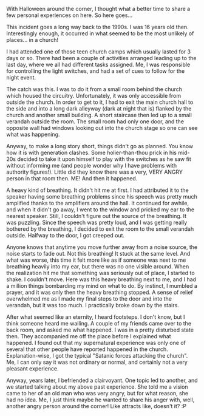 With Halloween around the corner, I thought what a better time to share a few personal experiences on here. So here goes...

This incident goes a long way back to the 1990s. I was 16 years old then. Interestingly enough, it occurred in what seemed to be the most unlikely of places... in a church!

I had attended one of those teen church camps which usually lasted for 3 days or so. There had been a couple of activities arranged leading up to the last day, where we all had different tasks assigned. Me, I was responsible for controlling the light switches, and had a set of cues to follow for the night event.

The catch was this. I was to do it from a small room behind the church which housed the circuitry. Unfortunately, it was only accessible from outside the church. In order to get to it, I had to exit the main church hall to the side and into a long dark alleyway (dark at night that is) flanked by the church and another small building. A short staircase then led up to a small verandah outside the room. The small room had only one door, and the opposite wall had windows looking out into the church stage so one can see what was happening. 

Anyway, to make a long story short, things didn't go as planned. You know how it is with generation clashes. Some holier-than-thou prick in his mid-20s decided to take it upon himself to play with the switches as he saw fit without informing me (and people wonder why I have problems with authority figures!). Little did they know there was a very, VERY ANGRY person in that room then. ME! And then it happened.

A heavy kind of breathing. It didn't hit me at first. I had attributed it to the speaker having some breathing problems since his speech was pretty much amplified thanks to the amplifiers around the hall. It continued for awhile, and when it didn't go away, I went to the window and pricked my ear to the nearest speaker. Still, I couldn't figure out the source of the breathing. It was puzzling. Since the speech was pretty loud, and I was getting really bothered by the breathing, I decided to exit the room to the small verandah outside. Halfway to the door, I got creeped out.

Anyone knows that anytime you move further away from a noise source, the noise starts to fade out. Not this breathing! It stuck at the same level. And what was worse, this time it felt more like as if someone was next to me breathing heavily into my ear, but there was no one visible around. When the realization hit me that something was seriously out of place, I started to shake. I couldn't move. Here was this heavy breathing next to me, and I had a million things bombarding my mind on what to do. By instinct, I mumbled a prayer, and it was only then the heavy breathing stopped. A sense of relief overwhelmed me as I made my final steps to the door and into the verandah, but it was too much. I practically broke down by the stairs. 

After what seemed like an eternity, I heard footsteps. I don't know, but I think someone heard me wailing. A couple of my friends came over to the back room, and asked me what happened. I was in a pretty disturbed state then. They accompanied me off the place before I explained what happened. I found out that my supernatural experience was only one of several that other people have reported happened in the church. Explanation-wise, I got the typical "Satanic forces attacking the church". Me, I can only say it 
was not ordinary or normal, and certainly not a very pleasant experience.

Anyway, years later, I befriended a clairvoyant. One topic led to another, and we started talking about my above past experience. She told me a vision came to her of an old man who was very angry, but for what reason, she had no idea. Me, I just think maybe he wanted to share his anger with, well, another angry person around the corner! Like attracts like, doesn't it? :P